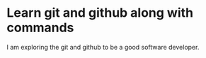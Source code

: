 # Learn git and github along with commands

I am exploring the git and github to be a good software developer.
